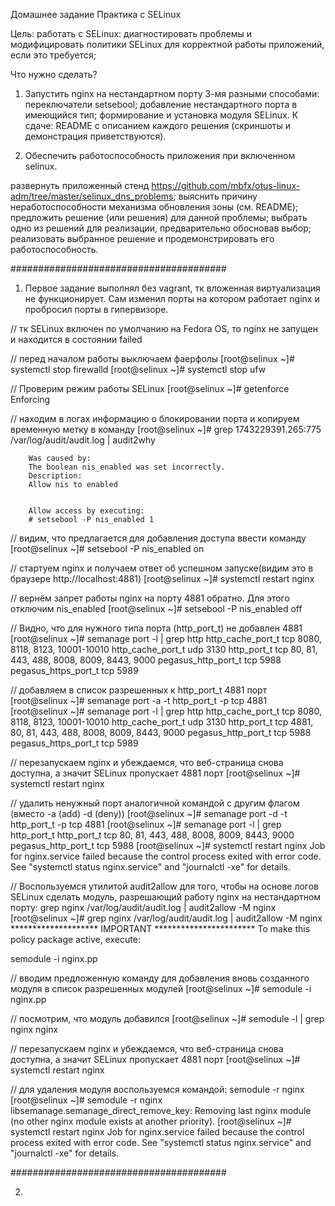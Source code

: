 Домашнее задание
Практика с SELinux

Цель:
работать с SELinux: диагностировать проблемы и модифицировать политики SELinux для корректной работы приложений, если это требуется;

Что нужно сделать?

1. Запустить nginx на нестандартном порту 3-мя разными способами:
переключатели setsebool;
добавление нестандартного порта в имеющийся тип;
формирование и установка модуля SELinux.
К сдаче:
README с описанием каждого решения (скриншоты и демонстрация приветствуются).

2. Обеспечить работоспособность приложения при включенном selinux.

развернуть приложенный стенд https://github.com/mbfx/otus-linux-adm/tree/master/selinux_dns_problems;
выяснить причину неработоспособности механизма обновления зоны (см. README);
предложить решение (или решения) для данной проблемы;
выбрать одно из решений для реализации, предварительно обосновав выбор;
реализовать выбранное решение и продемонстрировать его работоспособность.


#######################################

1) Первое задание выполнял без vagrant, тк вложенная виртуализация не функционирует. Сам изменил порты на котором работает nginx и пробросил порты в гипервизоре.

// тк SELinux включен по умолчанию на Fedora OS, то nginx не запущен и находится в состоянии failed

// перед началом работы выключаем фаерфолы
[root@selinux ~]# systemctl stop firewalld
[root@selinux ~]# systemctl stop ufw

// Проверим режим работы SELinux 
[root@selinux ~]# getenforce 
Enforcing

// находим в логах информацию о блокировании порта и копируем временную метку в команду
[root@selinux ~]# grep 1743229391.265:775 /var/log/audit/audit.log | audit2why

        Was caused by:
        The boolean nis_enabled was set incorrectly.
        Description:
        Allow nis to enabled


        Allow access by executing:
        # setsebool -P nis_enabled 1

// видим, что предлагается для добавления доступа ввести команду
[root@selinux ~]# setsebool -P nis_enabled on

// стартуем nginx и получаем ответ об успешном запуске(видим это в браузере http://localhost:4881)
[root@selinux ~]# systemctl restart nginx

// вернём запрет работы nginx на порту 4881 обратно. Для этого отключим nis_enabled
[root@selinux ~]# setsebool -P nis_enabled off

// Видно, что для нужного типа порта (http_port_t) не добавлен 4881
[root@selinux ~]# semanage port -l | grep http
http_cache_port_t              tcp      8080, 8118, 8123, 10001-10010
http_cache_port_t              udp      3130
http_port_t                    tcp      80, 81, 443, 488, 8008, 8009, 8443, 9000
pegasus_http_port_t            tcp      5988
pegasus_https_port_t           tcp      5989

// добавляем в список разрешенных к http_port_t 4881 порт 
[root@selinux ~]# semanage port -a -t http_port_t -p tcp 4881
[root@selinux ~]# semanage port -l | grep http
http_cache_port_t              tcp      8080, 8118, 8123, 10001-10010
http_cache_port_t              udp      3130
http_port_t                    tcp      4881, 80, 81, 443, 488, 8008, 8009, 8443, 9000
pegasus_http_port_t            tcp      5988
pegasus_https_port_t           tcp      5989

// перезапускаем nginx и убеждаемся, что веб-страница снова доступна, а значит SELinux пропускает 4881 порт
[root@selinux ~]# systemctl restart nginx

// удалить ненужный порт аналогичной командой с другим флагом (вместо -a (add) -d (deny))
[root@selinux ~]# semanage port -d -t http_port_t -p tcp 4881
[root@selinux ~]# semanage port -l | grep  http_port_t
http_port_t                    tcp      80, 81, 443, 488, 8008, 8009, 8443, 9000
pegasus_http_port_t            tcp      5988
[root@selinux ~]# systemctl restart nginx
Job for nginx.service failed because the control process exited with error code. See "systemctl status nginx.service" and "journalctl -xe" for details.

// Воспользуемся утилитой audit2allow для того, чтобы на основе логов SELinux сделать модуль, разрешающий работу nginx на нестандартном порту: 
grep nginx /var/log/audit/audit.log | audit2allow -M nginx
[root@selinux ~]# grep nginx /var/log/audit/audit.log | audit2allow -M nginx
******************** IMPORTANT ***********************
To make this policy package active, execute:


semodule -i nginx.pp

// вводим предложенную команду для добавления вновь созданного модуля в список разрешенных модулей
[root@selinux ~]# semodule -i nginx.pp

// посмотрим, что модуль добавился
[root@selinux ~]# semodule -l | grep nginx
nginx

// перезапускаем nginx и убеждаемся, что веб-страница снова доступна, а значит SELinux пропускает 4881 порт
[root@selinux ~]# systemctl restart nginx

// для удаления модуля воспользуемся командой: semodule -r nginx
[root@selinux ~]# semodule -r nginx
libsemanage.semanage_direct_remove_key: Removing last nginx module (no other nginx module exists at another priority).
[root@selinux ~]# systemctl restart nginx
Job for nginx.service failed because the control process exited with error code. See "systemctl status nginx.service" and "journalctl -xe" for details.


#######################################

2) 